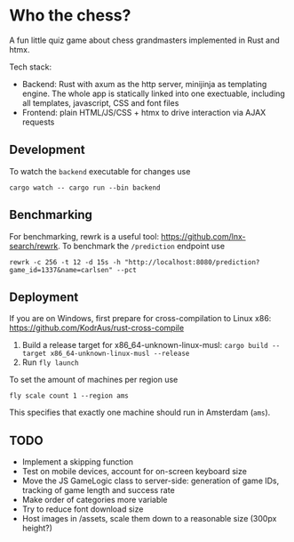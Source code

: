 # Who the chess?

A fun little quiz game about chess grandmasters implemented in Rust and htmx.

Tech stack:
- Backend: Rust with axum as the http server, minijinja as templating engine. The whole app is statically linked into one exectuable, including all templates, javascript, CSS and font files
- Frontend: plain HTML/JS/CSS + htmx to drive interaction via AJAX requests

## Development

To watch the `backend` executable for changes use
```
cargo watch -- cargo run --bin backend
```

## Benchmarking

For benchmarking, rewrk is a useful tool: https://github.com/lnx-search/rewrk. To benchmark the `/prediction` endpoint use
```
rewrk -c 256 -t 12 -d 15s -h "http://localhost:8080/prediction?game_id=1337&name=carlsen" --pct
```

## Deployment

If you are on Windows, first prepare for cross-compilation to Linux x86: https://github.com/KodrAus/rust-cross-compile

1. Build a release target for x86_64-unknown-linux-musl: `cargo build --target x86_64-unknown-linux-musl --release`
2. Run `fly launch`

To set the amount of machines per region use
```
fly scale count 1 --region ams
```
This specifies that exactly one machine should run in Amsterdam (`ams`).

## TODO

- Implement a skipping function
- Test on mobile devices, account for on-screen keyboard size
- Move the JS GameLogic class to server-side: generation of game IDs, tracking of game length and success rate
- Make order of categories more variable
- Try to reduce font download size
- Host images in /assets, scale them down to a reasonable size (300px height?)
